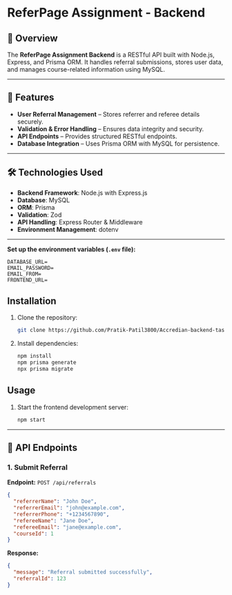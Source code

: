 # ReferPage Assignment - Backend  


## 🚀 Overview  
The **ReferPage Assignment Backend** is a RESTful API built with Node.js, Express, and Prisma ORM. It handles referral submissions, stores user data, and manages course-related information using MySQL.  

---

## 📌 Features  
- **User Referral Management** – Stores referrer and referee details securely.   
- **Validation & Error Handling** – Ensures data integrity and security.  
- **API Endpoints** – Provides structured RESTful endpoints.  
- **Database Integration** – Uses Prisma ORM with MySQL for persistence.  

---

## 🛠️ Technologies Used  
- **Backend Framework**: Node.js with Express.js  
- **Database**: MySQL  
- **ORM**: Prisma  
- **Validation**: Zod 
- **API Handling**: Express Router & Middleware  
- **Environment Management**: dotenv  

---

**Set up the environment variables (`.env` file):**  
   ```env
   DATABASE_URL=
   EMAIL_PASSWORD=
   EMAIL_FROM=
   FRONTEND_URL=
   ```  

## Installation

1. Clone the repository:
   ```bash
   git clone https://github.com/Pratik-Patil3800/Accredian-backend-task.git
   ```
2. Install dependencies:
   ```bash
   npm install
   npm prisma generate
   npx prisma migrate
   ```

## Usage

  
1. Start the frontend development server:
   ```bash
   npm start
   ```

---

## 📌 API Endpoints  
### **1. Submit Referral**  
**Endpoint:** `POST /api/referrals`  
```json
{
  "referrerName": "John Doe",
  "referrerEmail": "john@example.com",
  "referrerPhone": "+1234567890",
  "refereeName": "Jane Doe",
  "refereeEmail": "jane@example.com",
  "courseId": 1
}
```  

**Response:**  
```json
{
  "message": "Referral submitted successfully",
  "referralId": 123
}
``` 
